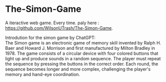 # The-Simon-Game

A iteractive web game. Every time. 
paly here : https://github.com/WilsonUTrash/The-Simon-Game. 


Introdution for the simon game by ChatGPT:  
The Simon game is an electronic game of memory skill invented by Ralph H. Baer and Howard J. Morrison and first manufactured by Milton Bradley in 1978. The game consists of a circular device with four colored buttons that light up and produce sounds in a random sequence. The player must repeat the sequence by pressing the buttons in the correct order. Each round, the sequence becomes longer and more complex, challenging the player's memory and hand-eye coordination.

